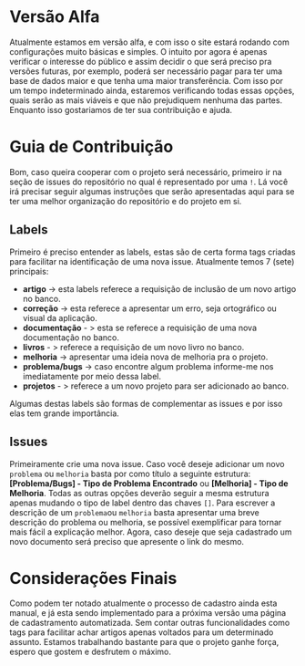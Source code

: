 # Versão Alfa
Atualmente estamos em versão alfa, e com isso o site estará rodando com configurações muito básicas e simples. O intuito por agora é apenas verificar o interesse do público e assim decidir o que será preciso pra versões futuras, por exemplo, poderá ser necessário pagar para ter uma base de dados maior e que tenha uma maior transferência. Com isso por um tempo indeterminado ainda, estaremos verificando todas essas opções, quais serão as mais viáveis e que não prejudiquem nenhuma das partes. Enquanto isso gostariamos de ter sua contribuição e ajuda.

# Guia de Contribuição
Bom, caso queira cooperar com o projeto será necessário, primeiro ir na seção de issues do repositório no qual é representado por uma `!`. Lá você irá precisar seguir algumas instruções que serão apresentadas aqui para se ter uma melhor organização do repositório e do projeto em si.

## Labels
Primeiro é preciso entender as labels, estas são de certa forma tags criadas para facilitar na identificação de uma nova issue. Atualmente temos 7 (sete) principais:
- **artigo** -> esta labels referece a requisição de inclusão de um novo artigo no banco.
- **correção** -> esta referece a apresentar um erro, seja ortográfico ou visual da aplicação.
- **documentação** - > esta se referece a requisição de uma nova documentação no banco.
- **livros** - > referece a requisição de um novo livro no banco.
- **melhoria** -> apresentar uma ideia nova de melhoria pra o projeto.
- **problema/bugs** -> caso encontre algum problema informe-me nos imediatamente por meio dessa label.
- **projetos** - > referece a um novo projeto para ser adicionado ao banco.

Algumas destas labels são formas de complementar as issues e por isso elas tem grande importância.

## Issues
Primeiramente crie uma nova issue. Caso você deseje adicionar um novo ` problema ` ou `melhoria` basta por como título a seguinte estrutura: **[Problema/Bugs] - Tipo de Problema Encontrado** ou **[Melhoria] - Tipo de Melhoria**. Todas as outras opções deverão seguir a mesma estrutura apenas mudando o tipo de label dentro das chaves `[]`.
Para escrever a descrição de um `problema`ou `melhoria` basta apresentar uma breve descrição do problema ou melhoria, se possível exemplificar para tornar mais fácil a explicação melhor. Agora, caso deseje que seja cadastrado um novo documento será preciso que apresente o link do mesmo.

# Considerações Finais
Como podem ter notado atualmente o processo de cadastro ainda esta manual, e já esta sendo implementado para a próxima versão uma página de cadastramento automatizada. Sem contar outras funcionalidades como tags para facilitar achar artigos apenas voltados para um determinado assunto. Estamos trabalhando bastante para que o projeto ganhe força, espero que gostem e desfrutem o máximo.
